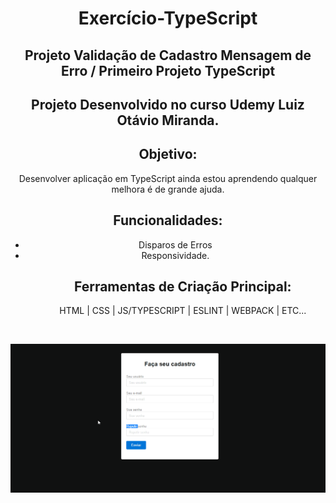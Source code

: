 <h1 align="center">Exercício-TypeScript</h1>

<h2 align="center">Projeto Validação de Cadastro Mensagem de Erro / Primeiro Projeto TypeScript</h2>

<h2 align="center">Projeto Desenvolvido no curso Udemy Luiz Otávio Miranda.</h2>



<div align="center">
  
<h2>Objetivo:</h2>
<p>Desenvolver aplicação em TypeScript ainda estou aprendendo qualquer melhora é de grande ajuda.</p>
  
<h2>Funcionalidades:</h2>
<ul>
 <li>Disparos de Erros</li>
 <li>Responsividade.</li>
<ul>
  
<h2>Ferramentas de Criação Principal:</h2>
<p>HTML | CSS | JS/TYPESCRIPT | ESLINT | WEBPACK | ETC... </p>
</div>
</br>


![function](https://github.com/Vavatrewq/Form-Type-MgsErr/blob/master/src/components/gif/AnimaçãoFunc1.gif)
